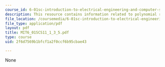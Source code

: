 ```yaml
---
course_id: 6-01sc-introduction-to-electrical-engineering-and-computer-science-i-spring-2011
description: This resource contains information related to polynomial representations.
file_location: /coursemedia/6-01sc-introduction-to-electrical-engineering-and-computer-science-i-spring-2011/2f6d7569b1bfcf1a2f0ccf6b95cbae43_MIT6_01SCS11_1_3_5.pdf
file_type: application/pdf
layout: pdf
title: MIT6_01SCS11_1_3_5.pdf
type: course
uid: 2f6d7569b1bfcf1a2f0ccf6b95cbae43

---
```

None